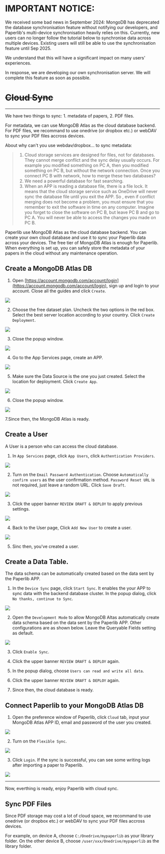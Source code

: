 # IMPORTANT NOTICE:

We received some bad news in September 2024: MongoDB has deprecated the database synchronisation feature without notifying our developers, and Paperlib's multi-device synchronisation heavily relies on this. Currently, new users can no longer follow the tutorial below to synchronise data across multiple devices. Existing users will still be able to use the synchronisation feature until Sep 2025.

We understand that this will have a significant impact on many users' experiences.

In response, we are developing our own synchronisation server. We will complete this feature as soon as possible.

# <del>Cloud Sync</del>

---

We have two things to sync: 1. metadata of papers, 2. PDF files.

For metadata, we can use MongoDB Atlas as the cloud database backend. For PDF files, we recommand to use onedrive (or dropbox etc.) or webDAV to sync your PDF files accross devices.

About why can't you use webdav/dropbox... to sync metadata:

> 1. Cloud storage services are designed for files, not for databases. They cannot merge conflict and the sync delay usually occurs. For example you modified something on PC A, then you modified something on PC B, but without the network connection. Once you connect PC B with network, how to merge these two databases?
> 2. We need a powerful database for fast searching.
> 3. When an APP is reading a database file, there is a file lock. It means that the cloud storage service such as OneDrive will never sync the database file until you exit the APP. So , even if conflict merging does not become a problem, you must ensure that you remember to exit the software in time on any computer. Imagine you forget to close the software on PC B, but leave PC B and go to PC A. You will never be able to access the changes you made on PC B.

Paperlib use MongoDB Atlas as the cloud database backend. You can create your own cloud database and use it to sync your Paperlib data across your devices. The free tier of MongoDB Atlas is enough for Paperlib. When everything is set up, you can safely store the metadata of your papers in the cloud without any maintenance operation.

## Create a MongoDB Atlas DB
1. Open [https://account.mongodb.com/account/login](https://account.mongodb.com/account/login), sign up and login to your account. Close all the guides and click `Create`.

![](/assets/images/guide/cloud-sync/n1.png)

2. Choose the free dataset plan. Uncheck the two options in the red box. Select the best server location according to your country. Click `Create Deployment`.

![](/assets/images/guide/cloud-sync/n2.png)

3. Close the popup window.

![](/assets/images/guide/cloud-sync/n3.png)

4. Go to the App Services page, create an APP.

![](/assets/images/guide/cloud-sync/n4.png)

5. Make sure the Data Source is the one you just created. Select the location for deployment. Click `Create App`.

![](/assets/images/guide/cloud-sync/n5.png)

6. Close the popup window.

![](/assets/images/guide/cloud-sync/n6.png)

7.Since then, the MongoDB Atlas is ready.

## Create a User

A User is a person who can access the cloud database.

1. In `App Services` page, click `App Users`, click `Authentication Providers`.

![](/assets/images/guide/cloud-sync/user1.png)

2. Turn on the `Email Password Authentication`. Choose `Automatically confirm users` as the user confirmation method. `Password Reset URL` is not required, just leave a random URL. Click `Save Draft`.

![](/assets/images/guide/cloud-sync/user2.png)

3. Click the upper banner `REVIEW DRAFT & DEPLOY` to apply previous settings.

![](/assets/images/guide/cloud-sync/user3.png)

4. Back to the User page, Click `Add New User` to create a user.

![](/assets/images/guide/cloud-sync/user4.png)

5. Sinc then, you've created a user.

## Create a Data Table.

The data schema can be automatically created based on the data sent by the Paperlib APP.

1. In the `Device Sync` page, click `Start Sync`. It enables the your APP to sync data with the backend database cluster. In the popup dialog, click `No thanks, continue to Sync`.

![](/assets/images/guide/cloud-sync/n7.png)

2. Open the `Development Mode` to allow MongoDB Altas automatically create data schema based on the data sent by the Paperlib APP. Other configurations are as shown below. Leave the Queryable Fields setting as default.

![](/assets/images/guide/cloud-sync/n8.png)

3. Click `Enable Sync`.

4. Click the upper banner `REVIEW DRAFT & DEPLOY` again.

5. In the popup dialog, choose `Users can read and write all data`.

6. Click the upper banner `REVIEW DRAFT & DEPLOY` again.

7. Since then, the cloud database is ready.

## Connect Paperlib to your MongoDB Atlas DB

1. Open the preference window of Paperlib, click `Cloud` tab, input your MongoDB Atlas APP ID, email and password of the user you created.

![](/assets/images/guide/cloud-sync/n13.png)

2. Turn on the `Flexible Sync`.

![](/assets/images/guide/cloud-sync/n11.png)

3. Click `Login`. If the sync is successful, you can see some writing logs after importing a paper to Paperlib.

![](/assets/images/guide/cloud-sync/n19.png)

---

Now, everthing is ready, enjoy Paperlib with cloud sync.

## Sync PDF Files

Since PDF storage may cost a lot of cloud space, we recommand to use onedrive (or dropbox etc.) or webDAV to sync your PDF files accross devices. 

For example, on device A, choose `C:/Onedrive/mypaperlib` as your library folder. On the other device B, choose `/user/xxx/Onedrive/mypaperlib` as the library folder.

